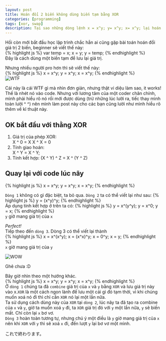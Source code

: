 ```yaml
---
layout: post
title: Hoán đổi 2 biến không dùng biến tạm bằng XOR
categories: [programming]
tags: [xor, swap]
description: Tại sao những dòng lệnh x = x^y; y= x^y; x= x^y; lại hoán đổi giá trị 2 biến.
---
```

Hồi còn mới bắt đầu học lập trình chắc hẳn ai cũng gặp bài toán hoán đổi giá trị 2 biến, beginner sẽ viết thế này:  
{% highlight js %}
var temp = x;
x = y;
y = temp;
{% endhighlight %}  
Đây là cách dùng một biến tạm để lưu lại giá trị.

Nhưng nhiều người pro hơn thì sẽ viết thế này:  
{% highlight js %}
x = x^y;
y = x^y;
x = x^y;
{% endhighlight %}  
![WTF](http://www.punjabigraphics.com/images/11/omg-wtf.jpg)  

Cái này là cái WTF gì mà nhìn đơn giản, nhưng thật vi diệu làm sao, it works!
Thế là nhét nó vào code. Nhưng với lương tâm của một coder chân chính, mình phải hiểu rõ nó rồi mới được dùng (trừ những lúc lười ra, tiếc thay mình toàn lười ^ ^) nên mình làm  post này cho các bạn cũng lười như mình hiểu rõ thêm về kĩ thuật này.  
## OK bắt đầu với thằng XOR  

1. Giá trị của phép XOR:  
X ^ 0 = X
X ^ X = 0
2. Tính giao hoán:  
X ^ Y = X ^ Y;
3. Tính kết hợp:
(X ^ Y) ^ Z = X ^ (Y ^ Z)

## Quay lại với code lúc nãy  
{% highlight js %}
x = x^y;
y = x^y;
x = x^y;
{% endhighlight %}   

`Dòng 1` không có gì đặc biệt, ta bỏ qua. `Dòng 2` ta có thể viết lại như sau:
{% highlight js %}
y = (x^y)^y;
{% endhighlight %}  
Áp dụng tính kết hợp ở trên ta có:
{% highlight js %}
y = x^(y^y);
y = x^0;
y = x;
{% endhighlight %}  
`y` giờ mang giá trị của `x`  

*Perfect!*  
Tiếp theo đến `dòng 3`.
Dòng 3 có thể viết lại thành  
{% highlight js %}
x = x^(x^y);
x = (x^x)^y;
x = 0^y;
x = y;
{% endhighlight %}  
`x` giờ mang giá trị của `y`    

![WOW](https://2.bp.blogspot.com/-AAAoiwaaiQM/TXmaCuYsKPI/AAAAAAAAAHU/3vqX_YzKWLk/s748/breath%2Bcat.png)

Ghê chưa :D

Bây giờ nhìn theo một hướng khác.  
{% highlight js %}
x = x^y;
y = x^y;
x = x^y;
{% endhighlight %}  
Ở `dòng 1` chúng ta đã `combine` giá trị của `x` và `y` bằng `XOR` và lưu giá trị này vào x.`XOR` là một cách ngon lành để lưu một cái gì đó tạm thời, vì khi chúng muốn xoá nó đi thì chỉ cần `XOR` nó lại một lần nữa.  
Ta sử dụng cách dùng này của `XOR` tại `dòng 2`, lúc nãy ta đã tạo ra combine của `x` và `y`, giờ ta muốn xoá `y` đi, ta `XOR` giá trị đó với `y` một lần nữa, `y` sẽ biến mất. Chỉ còn lại `x` bơ vơ.  
`Dòng 3` hoàn toàn tương tự, nhưng chú ý một điều là `y` giờ mang giá trị của `x` nên khi `XOR` với `y` thì sẽ xoá `x` đi, đến lượt `y` lại bơ vơ một mình.

これで終わります。 

